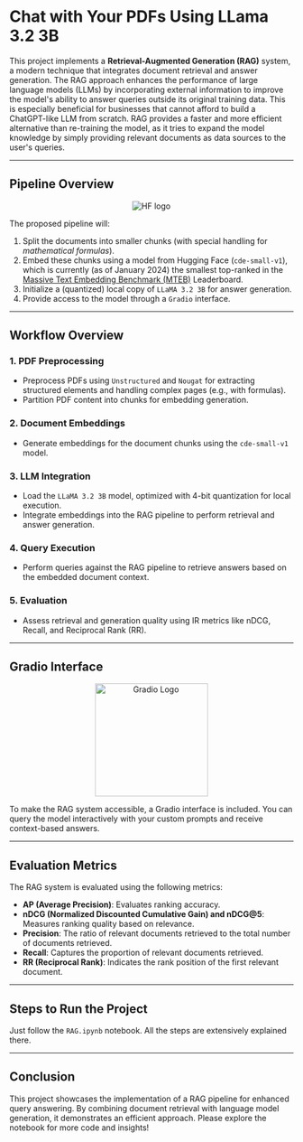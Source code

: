 # Chat with Your PDFs Using LLama 3.2 3B

This project implements a **Retrieval-Augmented Generation (RAG)** system, a modern technique that integrates document retrieval and answer generation. The RAG approach enhances the performance of large language models (LLMs) by incorporating external information to improve the model's ability to answer queries outside its original training data. This is especially beneficial for businesses that cannot afford to build a ChatGPT-like LLM from scratch. RAG provides a faster and more efficient alternative than re-training the model, as it tries to expand the model knowledge by simply providing relevant documents as data sources to the user's queries.

---

## Pipeline Overview

<div align="center">
    <img src="https://huggingface.co/front/assets/huggingface_logo-noborder.svg" alt="HF logo">
</div>

The proposed pipeline will:
1. Split the documents into smaller chunks (with special handling for *mathematical formulas*).
2. Embed these chunks using a model from Hugging Face (`cde-small-v1`), which is currently (as of January 2024) the smallest top-ranked in the [Massive Text Embedding Benchmark (MTEB)](!https://huggingface.co/spaces/mteb/leaderboard) Leaderboard.
3. Initialize a (quantized) local copy of `LLaMA 3.2 3B` for answer generation.
4. Provide access to the model through a `Gradio` interface.

---

## Workflow Overview
### 1. **PDF Preprocessing**
   - Preprocess PDFs using `Unstructured` and `Nougat` for extracting structured elements and handling complex pages (e.g., with formulas).
   - Partition PDF content into chunks for embedding generation.

### 2. **Document Embeddings**
   - Generate embeddings for the document chunks using the `cde-small-v1` model.

### 3. **LLM Integration**
   - Load the `LLaMA 3.2 3B` model, optimized with 4-bit quantization for local execution.
   - Integrate embeddings into the RAG pipeline to perform retrieval and answer generation.

### 4. **Query Execution**
   - Perform queries against the RAG pipeline to retrieve answers based on the embedded document context.

### 5. **Evaluation**
   - Assess retrieval and generation quality using IR metrics like nDCG, Recall, and Reciprocal Rank (RR).

---

## Gradio Interface

<div align="center"><img src="https://www.gradio.app/_app/immutable/assets/gradio.CHB5adID.svg" alt="Gradio Logo" width="200"></div>

To make the RAG system accessible, a Gradio interface is included. You can query the model interactively with your custom prompts and receive context-based answers.

---

## Evaluation Metrics
The RAG system is evaluated using the following metrics:
- **AP (Average Precision)**: Evaluates ranking accuracy.
- **nDCG (Normalized Discounted Cumulative Gain) and nDCG@5**: Measures ranking quality based on relevance.
- **Precision**: The ratio of relevant documents retrieved to the total number of documents retrieved.
- **Recall**: Captures the proportion of relevant documents retrieved.
- **RR (Reciprocal Rank)**: Indicates the rank position of the first relevant document.

---

## Steps to Run the Project

Just follow the `RAG.ipynb` notebook. All the steps are extensively explained there.

---

## Conclusion
This project showcases the implementation of a RAG pipeline for enhanced query answering. By combining document retrieval with language model generation, it demonstrates an efficient approach. Please explore the notebook for more code and insights!
